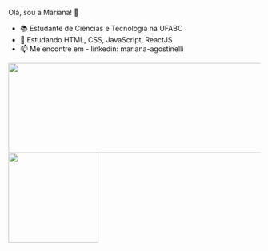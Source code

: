 Olá, sou a Mariana! 👋

- 📚 Estudante de Ciências e Tecnologia na UFABC
- 🌱 Estudando HTML, CSS, JavaScript, ReactJS
- 📫 Me encontre em - linkedin: mariana-agostinelli

<div>
  <img height="180em" width="560em" src="https://github-readme-stats.vercel.app/api?username=maagostinelli&hide=contribs&theme=discord_old_blurple"/>
  <img height="180em" src="https://github-readme-stats.vercel.app/api/top-langs/?username=maagostinelli&layout=compact&langs_count=7&theme=discord_old_blurple"/>
</div>
